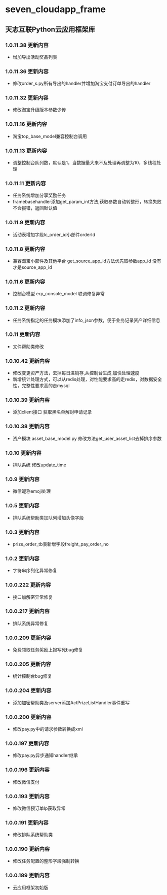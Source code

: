 # seven_cloudapp_frame

## 天志互联Python云应用框架库


### 1.0.11.38 更新内容
* 增加导出活动奖品列表

### 1.0.11.36 更新内容
* 修改order_s.py所有导出的handler并增加淘宝支付订单导出的handler

### 1.0.11.32 更新内容
* 修改淘宝升级版本参数少传

### 1.0.11.16 更新内容
* 淘宝top_base_model兼容控制台调用

### 1.0.11.13 更新内容
* 调整控制台队列数，默认是1，当数据量大来不及处理再调整为10，多线程处理

### 1.0.11.11 更新内容
* 任务系统增加分享奖励任务
* framebasehandler添加get_param_int方法,获取参数自动转整形，转换失败不会报错，返回默认值

### 1.0.11.9 更新内容
* 活动表增加字段lc_order_id小部件orderId

### 1.0.11.8 更新内容
* 兼容淘宝小部件及其他平台 get_source_app_id方法优先取参数app_id 没有才是source_app_id

### 1.0.11.6 更新内容
* 控制台模型 erp_console_model 联调修复异常

### 1.0.11.2 更新内容
* 任务系统指定的任务模块添加了info_json参数，便于业务记录资产详细信息

### 1.0.11 更新内容
* 文件帮助类修改

### 1.0.10.42 更新内容
* 修改变更资产方法，去掉每日进销存,从控制台生成,加快处理速度  
* 新增统计处理方式，可以从redis处理，对性能要求高的走redis，对数据安全性，完整性要求高的走mysql 

### 1.0.10.39 更新内容
* 添加client接口 获取黑名单解封申请记录

### 1.0.10.38 更新内容
* 资产模块 asset_base_model.py 修改方法get_user_asset_list去掉排序参数

### 1.0.10 更新内容
* 排队系统 修改update_time

### 1.0.9 更新内容
* 微信昵称emoji处理

### 1.0.5 更新内容
* 排队系统帮助类加队列增加头像字段

### 1.0.3 更新内容
* prize_order_tb表新增字段freight_pay_order_no

### 1.0.2 更新内容
* 字符串序列化异常修复

### 1.0.0.222 更新内容
* 接口加解密异常修复

### 1.0.0.217 更新内容
* 排队系统异常修复

### 1.0.0.209 更新内容
* 免费领取任务奖励上报写死bug修复

### 1.0.0.205 更新内容
* 统计控制台bug修复

### 1.0.0.204 更新内容
* 添加加密帮助类及server添加ActPrizeListHandler事件重写

### 1.0.0.200 更新内容
* 修改pay.py中的请求参数转换成xml

### 1.0.0.197 更新内容
* 修改pay.py异步通知handler继承

### 1.0.0.196 更新内容
* 修改微信支付

### 1.0.0.193 更新内容
* 修改微信预订单Ip获取异常

### 1.0.0.191 更新内容
* 修改排队系统帮助类

### 1.0.0.190 更新内容
* 修改任务配置的整形字段强制转换

### 1.0.0.189 更新内容
* 云应用框架初始版